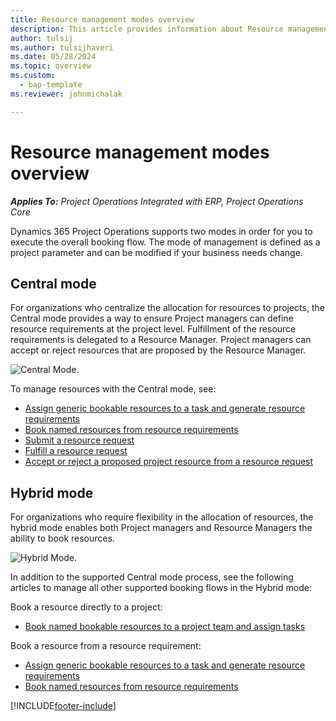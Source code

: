 ```yaml
---
title: Resource management modes overview
description: This article provides information about Resource management functionality in Dynamics 365 Project Operations.
author: tulsij
ms.author: tulsijhaveri
ms.date: 05/28/2024
ms.topic: overview
ms.custom: 
  - bap-template
ms.reviewer: johnmichalak

---
```


# Resource management modes overview

_**Applies To:** Project Operations Integrated with ERP, Project Operations Core_


Dynamics 365 Project Operations supports two modes in order for you to execute the overall booking flow. The mode of management is defined as a project parameter and can be modified if your business needs change.    

## Central mode
For organizations who centralize the allocation for resources to projects, the Central mode provides a way to ensure Project managers can define resource requirements at the project level. Fulfillment of the resource requirements is delegated to a Resource Manager. Project managers can accept or reject resources that are proposed by the Resource Manager.

![Central Mode.](./media/resource-management-central.png)

To manage resources with the Central mode, see:

- [Assign generic bookable resources to a task and generate resource requirements](./assign-generic-resource-PO.md)
- [Book named resources from resource requirements](./book-named-resource-PO.md)
- [Submit a resource request](./submit-resource-request-PO.md)
- [Fulfill a resource request](./resource-fulfill-requests-PO.md)
- [Accept or reject a proposed project resource from a resource request](./accept-reject-proposed-resource-PO.md)

## Hybrid mode
For organizations who require flexibility in the allocation of resources, the hybrid mode enables both Project managers and Resource Managers the ability to book resources.

![Hybrid Mode.](./media/resource-management-hybrid.png)

In addition to the supported Central mode process, see the following articles to manage all other supported booking flows in the Hybrid mode:

Book a resource directly to a project:
- [Book named bookable resources to a project team and assign tasks](./assign-named-bookable-resource-PO.md)

Book a resource from a resource requirement:
- [Assign generic bookable resources to a task and generate resource requirements](./assign-generic-resource-PO.md)
- [Book named resources from resource requirements](./book-named-resource-PO.md)


[!INCLUDE[footer-include](../includes/footer-banner.md)]
